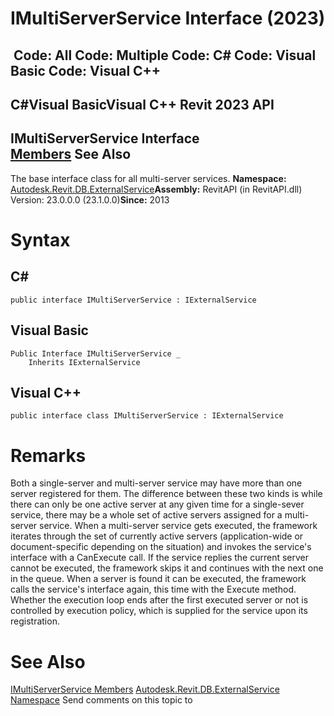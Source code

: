 # IMultiServerService Interface (2023)

﻿
 Code: All Code: Multiple Code: C# Code: Visual Basic Code: Visual C++   
---  
C#Visual BasicVisual C++
Revit 2023 API  
---  
IMultiServerService Interface  
[Members](a46e335f-d698-b7c9-bd9c-a6701454d167.md "IMultiServerService Members") See Also  
---  
The base interface class for all multi-server services. 
**Namespace:** [Autodesk.Revit.DB.ExternalService](a88f2d1d-c02f-a901-9543-44e4b5dd5fc9.md "Autodesk.Revit.DB.ExternalService Namespace")**Assembly:** RevitAPI (in RevitAPI.dll) Version: 23.0.0.0 (23.1.0.0)**Since:** 2013 
# Syntax
C#  
---  
```text
public interface IMultiServerService : IExternalService
```
  
Visual Basic  
---  
```text
Public Interface IMultiServerService _
	Inherits IExternalService
```
  
Visual C++  
---  
```text
public interface class IMultiServerService : IExternalService
```
  
# Remarks
Both a single-server and multi-server service may have more than one server registered for them. The difference between these two kinds is while there can only be one active server at any given time for a single-sever service, there may be a whole set of active servers assigned for a multi-server service. 
When a multi-server service gets executed, the framework iterates through the set of currently active servers (application-wide or document-specific depending on the situation) and invokes the service's interface with a CanExecute call. If the service replies the current server cannot be executed, the framework skips it and continues with the next one in the queue. When a server is found it can be executed, the framework calls the service's interface again, this time with the Execute method. Whether the execution loop ends after the first executed server or not is controlled by execution policy, which is supplied for the service upon its registration. 
# See Also
[IMultiServerService Members](a46e335f-d698-b7c9-bd9c-a6701454d167.md "IMultiServerService Members")
[Autodesk.Revit.DB.ExternalService Namespace](a88f2d1d-c02f-a901-9543-44e4b5dd5fc9.md "Autodesk.Revit.DB.ExternalService Namespace")
Send comments on this topic to 